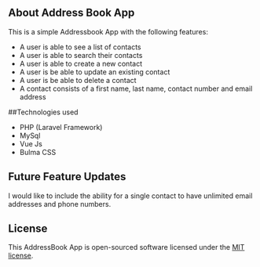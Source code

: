 ## About Address Book App


This is a simple Addressbook App with the following features:

<ul>
<li>A user is able to see a list of contacts
<li>A user is able to search their contacts
<li>A user is able to create a new contact
<li>A user is be able to update an existing contact
<li>A user is be able to delete a contact
<li>A contact consists of a first name, last name, contact number and email address
</ul>

##Technologies used

<ul>
<li>PHP (Laravel Framework)
<li>MySql</li>
<li>Vue Js</li>
<li>Bulma CSS</li>
</ul>

## Future Feature Updates

I would like to include the ability for a single contact to have unlimited email addresses and phone numbers. 


## License

This AddressBook App is open-sourced software licensed under the [MIT license](https://opensource.org/licenses/MIT).
